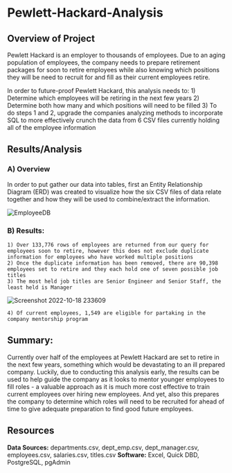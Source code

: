 # Pewlett-Hackard-Analysis
## **Overview of Project**

Pewlett Hackard is an employer to thousands of employees. Due to an aging population of employees, the company needs to prepare retirement packages for soon to retire employees while also knowing which positions they will be need to recruit for and fill as their current employees retire.

In order to future-proof Pewlett Hackard, this analysis needs to:
    1) Determine which employees will be retiring in the next few years
    2) Determine both how many and which positions will need to be filled
    3) To do steps 1 and 2, upgrade the companies analyzing methods to incorporate SQL to more effectively crunch the data from 6 CSV files currently holding all of the employee information

## **Results/Analysis**

### A) Overview

In order to put gather our data into tables, first an Entity Relationship Diagram (ERD) was created to visualize how the six CSV files of data relate together and how they will be used to combine/extract the information.

![EmployeeDB](https://user-images.githubusercontent.com/101941048/196597391-ae81c6fe-1f11-425c-9dda-b8d0e2bd8aac.png)


### B) Results:

    1) Over 133,776 rows of employees are returned from our query for employees soon to retire, however this does not exclude duplicate information for employees who have worked multiple positions
    2) Once the duplicate information has been removed, there are 90,398 employees set to retire and they each hold one of seven possible job titles
    3) The most held job titles are Senior Engineer and Senior Staff, the least held is Manager
    
![Screenshot 2022-10-18 233609](https://user-images.githubusercontent.com/101941048/196599378-9a089f3e-400e-4960-9aed-5290206cca19.png)

    4) Of current employees, 1,549 are eligible for partaking in the company mentorship program

## Summary:

Currently over half of the employees at Pewlett Hackard are set to retire in the next few years, something which would be devastating to an ill prepared company. Luckily, due to conducting this analysis early, the results can be used to help guide the company as it looks to mentor younger employees to fill roles - a valuable approach as it is much more cost effective to train current employees over hiring new employees. And yet, also this prepares the company to determine which roles will need to be recruited for ahead of time to give adequate preparation to find good future employees.

## Resources
**Data Sources:** departments.csv, dept_emp.csv, dept_manager.csv, employees.csv, salaries.csv, titles.csv
**Software:** Excel, Quick DBD, PostgreSQL, pgAdmin
